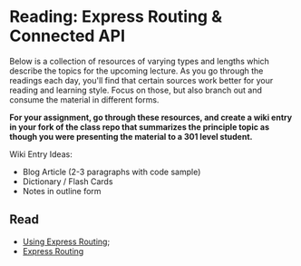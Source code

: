 # Reading: Express Routing & Connected API

Below is a collection of resources of varying types and lengths which describe the topics for the upcoming lecture. As you go through the readings each day, you'll find that certain sources work better for your reading and learning style. Focus on those, but also branch out and consume the material in different forms.

**For your assignment, go through these resources, and create a wiki entry in your fork of the class repo that summarizes the principle topic as though you were presenting the material to a 301 level student.**

Wiki Entry Ideas:

-   Blog Article (2-3 paragraphs with code sample)
-   Dictionary / Flash Cards
-   Notes in outline form

## Read

-   [Using Express Routing](https://expressjs.com/en/guide/routing.html);
-   [Express Routing](https://scotch.io/tutorials/learn-to-use-the-new-router-in-expressjs-4)
